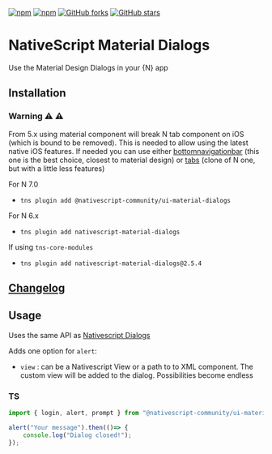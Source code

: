 [![npm](https://img.shields.io/npm/v/nativescript-material-dialogs.svg)](https://www.npmjs.com/package/nativescript-material-dialogs)
[![npm](https://img.shields.io/npm/dt/nativescript-material-dialogs.svg?label=npm%20downloads)](https://www.npmjs.com/package/nativescript-material-dialogs)
[![GitHub forks](https://img.shields.io/github/forks/Akylas/nativescript-material-components.svg)](https://github.com/Akylas/nativescript-material-components/network)
[![GitHub stars](https://img.shields.io/github/stars/Akylas/nativescript-material-components.svg)](https://github.com/Akylas/nativescript-material-components/stargazers)

# NativeScript Material Dialogs

Use the Material Design Dialogs in your {N} app

## Installation

### Warning :warning: :warning: 
From 5.x using material component will break N tab component on iOS (which is bound to be removed). This is needed to allow using the latest native iOS features. If needed you can use either [bottomnavigationbar](https://www.npmjs.com/package/nativescript-material-bottomnavigationbar) (this one is the best choice, closest to material design) or [tabs](https://www.npmjs.com/package/nativescript-material-tabs) (clone of N one, but with a little less features)

For N 7.0
* `tns plugin add @nativescript-community/ui-material-dialogs`

For N 6.x
* `tns plugin add nativescript-material-dialogs`

If using ```tns-core-modules```
* `tns plugin add nativescript-material-dialogs@2.5.4`

## [Changelog](./CHANGELOG.md)

## Usage

Uses the same API as [Nativescript Dialogs](https://docs.nativescript.org/ui/dialogs)

Adds one option for ```alert```:
* ```view``` : can be a Nativescript View or a path to to XML component. The custom view will be added to the dialog. Possibilities become endless

### TS

```typescript
import { login, alert, prompt } from "@nativescript-community/ui-material-dialogs";

alert("Your message").then(()=> {
    console.log("Dialog closed!");
});

```
